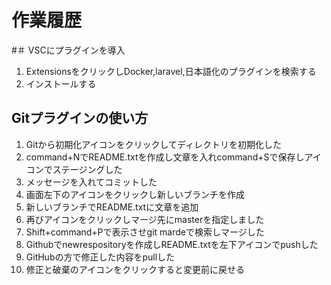 # 作業履歴

#＃ VSCにプラグインを導入
1. ExtensionsをクリックしDocker,laravel,日本語化のプラグインを検索する
2. インストールする

## Gitプラグインの使い方
1. Gitから初期化アイコンをクリックしてディレクトリを初期化した
2. command+NでREADME.txtを作成し文章を入れcommand+Sで保存しアイコンでステージングした
3. メッセージを入れてコミットした
4. 画面左下のアイコンをクリックし新しいブランチを作成
5. 新しいブランチでREADME.txtに文章を追加
6. 再びアイコンをクリックしマージ先にmasterを指定しました
7. Shift+command+Pで表示させgit mardeで検索しマージした
8. Githubでnewrespositoryを作成しREADME.txtを左下アイコンでpushした
9. GitHubの方で修正した内容をpullした
10. 修正と破棄のアイコンをクリックすると変更前に戻せる
